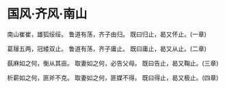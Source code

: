 # 国风·齐风·南山

南山崔崔，雄狐绥绥。
鲁道有荡，齐子由归。
既曰归止，曷又怀止。(一章)

葛屦五两，冠緌双止。
鲁道有荡，齐子庸止。
既曰庸止，曷又从止。(二章)

蓺麻如之何，衡从其亩。
取妻如之何，必告父母。
既曰告止，曷又鞠止。(三章)

析薪如之何，匪斧不克。
取妻如之何，匪媒不得。
既曰得止，曷又极止。(四章)

